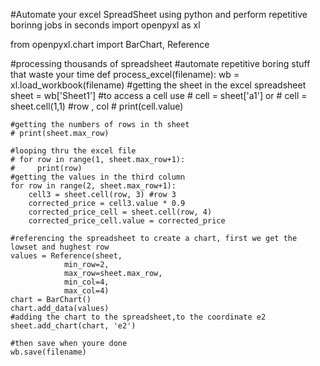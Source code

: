 #Automate your excel SpreadSheet using python and perform repetitive borinng jobs in seconds
import openpyxl as xl

from openpyxl.chart import BarChart, Reference

#processing thousands of spreadsheet
#automate repetitive boring stuff that waste your time
def process_excel(filename):
    wb = xl.load_workbook(filename)
    #getting the sheet in the excel spreadsheet
    sheet = wb['Sheet1']
    #to access a cell use
    # cell = sheet['a1'] or 
    # cell  = sheet.cell(1,1) #row , col
    # print(cell.value)

    #getting the numbers of rows in th sheet
    # print(sheet.max_row)

    #looping thru the excel file
    # for row in range(1, sheet.max_row+1):
    #     print(row)
    #getting the values in the third column
    for row in range(2, sheet.max_row+1):
        cell3 = sheet.cell(row, 3) #row 3
        corrected_price = cell3.value * 0.9
        corrected_price_cell = sheet.cell(row, 4)
        corrected_price_cell.value = corrected_price

    #referencing the spreadsheet to create a chart, first we get the lowset and hughest row
    values = Reference(sheet, 
                min_row=2, 
                max_row=sheet.max_row,
                min_col=4,
                max_col=4)
    chart = BarChart()
    chart.add_data(values)
    #adding the chart to the spreadsheet,to the coordinate e2
    sheet.add_chart(chart, 'e2')

    #then save when youre done
    wb.save(filename)

